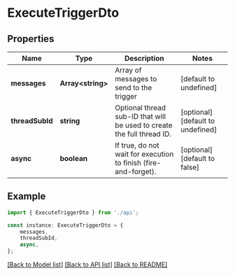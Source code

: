 # ExecuteTriggerDto


## Properties

Name | Type | Description | Notes
------------ | ------------- | ------------- | -------------
**messages** | **Array&lt;string&gt;** | Array of messages to send to the trigger | [default to undefined]
**threadSubId** | **string** | Optional thread sub-ID that will be used to create the full thread ID. | [optional] [default to undefined]
**async** | **boolean** | If true, do not wait for execution to finish (fire-and-forget). | [optional] [default to false]

## Example

```typescript
import { ExecuteTriggerDto } from './api';

const instance: ExecuteTriggerDto = {
    messages,
    threadSubId,
    async,
};
```

[[Back to Model list]](../README.md#documentation-for-models) [[Back to API list]](../README.md#documentation-for-api-endpoints) [[Back to README]](../README.md)
